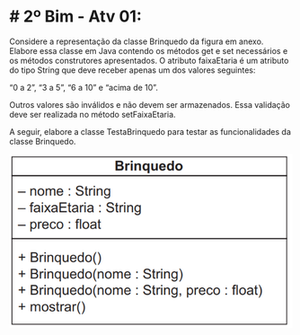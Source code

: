 # # 2º Bim - Atv 01:

Considere a representação da classe Brinquedo da figura em anexo. Elabore essa classe em Java contendo os métodos get e set necessários e os métodos construtores apresentados. O atributo faixaEtaria é um atributo do tipo String que deve receber apenas um dos valores seguintes:  
  
  
“0 a 2”, “3 a 5”, “6 a 10” e “acima de 10”.  
  
Outros valores são inválidos e não devem ser armazenados. Essa validação deve ser realizada no método setFaixaEtaria.  
  
A seguir, elabore a classe TestaBrinquedo para testar as funcionalidades da classe Brinquedo. 

![ClasseBrinquedo](https://github.com/pauloalfeu/atv-Brinquedo/blob/e95e2a6fb738a7e1558ad28cb293d043a162a865/ClasseBrinquedo.png)
